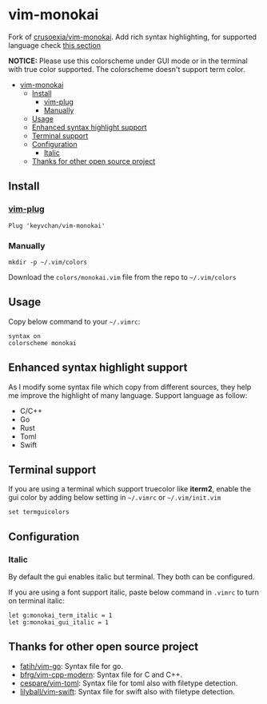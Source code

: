 # vim-monokai

Fork of [crusoexia/vim-monokai](https://github.com/crusoexia/vim-monokai).
Add rich syntax highlighting, for supported language check [this section](#enhanced-syntax-highlight-support)

**NOTICE:** Please use this colorscheme under GUI mode or in the terminal with true color supported. The colorscheme doesn't support term color.

- [vim-monokai](#vim-monokai)
  - [Install](#install)
    - [vim-plug](#vim-plug)
    - [Manually](#manually)
  - [Usage](#usage)
  - [Enhanced syntax highlight support](#enhanced-syntax-highlight-support)
  - [Terminal support](#terminal-support)
  - [Configuration](#configuration)
    - [Italic](#italic)
  - [Thanks for other open source project](#thanks-for-other-open-source-project)

## Install

### [vim-plug](https://github.com/junegunn/vim-plug)

```vim
Plug 'keyvchan/vim-monokai'
```

### Manually

```shell
mkdir -p ~/.vim/colors
```

Download the `colors/monokai.vim` file from the repo to `~/.vim/colors`

## Usage

Copy below command to your `~/.vimrc`:

```vim
syntax on
colorscheme monokai
```

## Enhanced syntax highlight support

As I modify some syntax file which copy from different sources, they help me improve the highlight of many language. Support language as follow:

- C/C++
- Go
- Rust
- Toml
- Swift

## Terminal support

If you are using a terminal which support truecolor like **iterm2**, enable the gui color by adding below setting in `~/.vimrc` or `~/.vim/init.vim`

```vim
set termguicolors
```

## Configuration

### Italic

By default the gui enables italic but terminal. They both can be configured.

If you are using a font support italic, paste below command in `.vimrc` to turn on terminal italic:

```vim
let g:monokai_term_italic = 1
let g:monokai_gui_italic = 1
```

## Thanks for other open source project

- [fatih/vim-go](https://github.com/fatih/vim-go): Syntax file for go.
- [bfrg/vim-cpp-modern](https://github.com/bfrg/vim-cpp-modern): Syntax file for C and C++.
- [cespare/vim-toml](https://github.com/cespare/vim-toml): Syntax file for toml also with filetype detection.
- [lilyball/vim-swift](https://github.com/lilyball/vim-swift): Syntax file for swift also with filetype detection.
